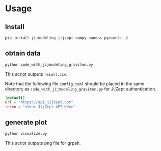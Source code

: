 # Usage


## Install
```sh
pip install jijmodeling jijzept numpy pandas pydantic -U
```

## obtain data
```sh
python code_with_jijmodeling_graviton.py
```
This script outputs `result.csv`.

Note that the following file `config.toml` should be placed in the same directory as `code_with_jijmodeling_graviton.py` for JijZept authentication.
```toml
[default]
url = "https://api.jijzept.com"
token = "<Your JijZept API Key>"
```



## generate plot
```sh
python visualize.py
```
This script outputs png file for grpah.

